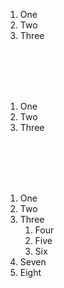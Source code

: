 1. One
2. Two
3. Three


<br><br><br><br>


1. One
4345433. Two
30000000. Three


<br><br><br><br>


1. One 
1. Two
1. Three
    1. Four
    1. Five
    1. Six
1. Seven
1. Eight    